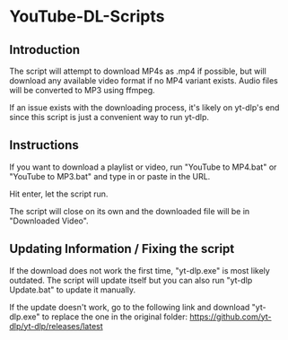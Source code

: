 # YouTube-DL-Scripts

## Introduction 

The script will attempt to download MP4s as .mp4 if possible, but will download any available video format if no MP4 variant exists. Audio files will be converted to MP3 using ffmpeg.

If an issue exists with the downloading process, it's likely on yt-dlp's end since this script is just a convenient way to run yt-dlp.

## Instructions 

If you want to download a playlist or video, run "YouTube to MP4.bat" or "YouTube to MP3.bat" and type in or paste in the URL.

Hit enter, let the script run.

The script will close on its own and the downloaded file will be in "Downloaded Video".

## Updating Information / Fixing the script 

If the download does not work the first time, "yt-dlp.exe" is most likely outdated. 
The script will update itself but you can also run "yt-dlp Update.bat" to update it manually.

If the update doesn't work, go to the following link and download "yt-dlp.exe" to replace the one in the original folder:
https://github.com/yt-dlp/yt-dlp/releases/latest